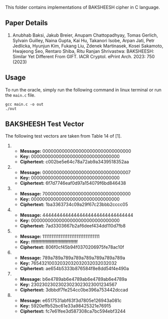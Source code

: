 This folder contains implementations of BAKSHEESH cipher in C language.

## Paper Details
1. 	Anubhab Baksi, Jakub Breier, Anupam Chattopadhyay, Tomas Gerlich, Sylvain Guilley, Naina Gupta, Kai Hu, Takanori Isobe, Arpan Jati, Petr Jedlicka, Hyunjun Kim, Fukang Liu, Zdenek Martinasek, Kosei Sakamoto, Hwajeong Seo, Rentaro Shiba, Ritu Ranjan Shrivastwa:
BAKSHEESH: Similar Yet Different From GIFT.
IACR Cryptol. ePrint Arch. 2023: 750 (2023)

## Usage
To run the oracle, simply run the following command in linux terminal or run the `main.c` file.
````
gcc main.c -o out
./out
````

## BAKSHEESH Test Vector
The following test vectors are taken from Table 14 of [1].

1.  - **Message:** 00000000000000000000000000000000
    - **Key:** 00000000000000000000000000000000
    - **Ciphertext:** c002be5e64c78a72ab9a3439518352aa

2.  - **Message:** 00000000000000000000000000000007
    - **Key:** 00000000000000000000000000000000
    - **Ciphertext:** 6f7d7746eaf0d97a154079f6bd846438

3.  - **Message:** 70000000000000000000000000000000
    - **Key:** 00000000000000000000000000000000
    - **Ciphertext:** 1ba3363734c09a29f67c23bbb2cccc05

4.  - **Message:** 44444444444444444444444444444444
    - **Key:** 00000000000000000000000000000000
    - **Ciphertext:** 7ad3303667b2af6deef434dd110d7fb8

5.  - **Message:** 11111111111111111111111111111111
    - **Key:** ffffffffffffffffffffffffffffffff
    - **Ciphertext:** 806f0cf45b94f0370206975fe78ac10f

6.  - **Message:** 789a789a789a789a789a789a789a789a
    - **Key:** 76543210032032032032032032032032
    - **Ciphertext:** ae654b5333b876584f8e8dd54f4e490a

7.  - **Message:** b6e4789ab6e4789ab6e4789ab6e4789a
    - **Key:** 23023023023023023023023001234567
    - **Ciphertext:** 3dbbdf7fe254cc0be396a753442dccad

8.  - **Message:** e6517531abf63f3d7805e126943a081c
    - **Key:** 5920effb52bc61e33a98425321e76915
    - **Ciphertext:** fc7e61fee3d587308ca7bc594ebf3244

